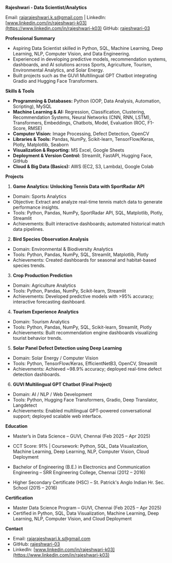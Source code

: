 **Rajeshwari - Data Scientist/Analytics**

Email: rajarajeshwari.k.s@gmail.com | LinkedIn: [www.linkedin.com/in/rajeshwari-k03](https://www.linkedin.com/in/rajeshwari-k03) 
GitHub: [rajeshwari-03](https://github.com/rajeshwari-03)  

**Professional Summary**  
- Aspiring Data Scientist skilled in Python, SQL, Machine Learning, Deep Learning, NLP, Computer Vision, and Data Engineering.  
- Experienced in developing predictive models, recommendation systems, dashboards, and AI solutions across Sports, Agriculture, Tourism, Environmental Analytics, and Solar Energy.  
- Built projects such as the GUVI Multilingual GPT Chatbot integrating Gradio and Hugging Face Transformers.  

**Skills & Tools**  
- **Programming & Databases:** Python (OOP, Data Analysis, Automation, Scripting), MySQL  
- **Machine Learning & AI:** Regression, Classification, Clustering, Recommendation Systems, Neural Networks (CNN, RNN, LSTM), Transformers, Embeddings, Chatbots, Model,    Evaluation (ROC, F1-Score, RMSE)  
- **Computer Vision:** Image Processing, Defect Detection, OpenCV  
- **Libraries & Tools:** Pandas, NumPy, Scikit-learn, TensorFlow/Keras, Plotly, Matplotlib, Seaborn  
- **Visualization & Reporting:** MS Excel, Google Sheets  
- **Deployment & Version Control:** Streamlit, FastAPI, Hugging Face, GitHub  
- **Cloud & Big Data (Basics):** AWS (EC2, S3, Lambda), Google Colab  

**Projects**  

1. **Game Analytics: Unlocking Tennis Data with SportRadar API**  
  - Domain: Sports Analytics  
  - Objective: Extract and analyze real-time tennis match data to generate performance insights.  
  - Tools: Python, Pandas, NumPy, SportRadar API, SQL, Matplotlib, Plotly, Streamlit  
  - Achievements: Built interactive dashboards; automated historical match data pipelines.  

2. **Bird Species Observation Analysis**  
  - Domain: Environmental & Biodiversity Analytics  
  - Tools: Python, Pandas, NumPy, SQL, Streamlit, Matplotlib, Plotly  
  - Achievements: Created dashboards for seasonal and habitat-based species trends.  

3. **Crop Production Prediction**  
  - Domain: Agriculture Analytics  
  - Tools: Python, Pandas, NumPy, Scikit-learn, Streamlit  
  - Achievements: Developed predictive models with >95% accuracy; interactive forecasting dashboard.  

4. **Tourism Experience Analytics**  
  - Domain: Tourism Analytics  
  - Tools: Python, Pandas, NumPy, SQL, Scikit-learn, Streamlit, Plotly  
  - Achievements: Built recommendation engine dashboards visualizing tourist behavior trends.  

5. **Solar Panel Defect Detection using Deep Learning**  
  - Domain: Solar Energy / Computer Vision  
  - Tools: Python, TensorFlow/Keras, EfficientNetB3, OpenCV, Streamlit  
  - Achievements: Achieved ~98.9% accuracy; deployed real-time defect detection dashboards.  

6. **GUVI Multilingual GPT Chatbot (Final Project)**  
  - Domain: AI / NLP / Web Development  
  - Tools: Python, Hugging Face Transformers, Gradio, Deep Translator, Langdetect  
  - Achievements: Enabled multilingual GPT-powered conversational support; deployed scalable web interface.  

**Education**  
- Master’s in Data Science – GUVI, Chennai (Feb 2025 – Apr 2025)  
- CCT Score: 91% | Coursework: Python, SQL, Data Visualization, Machine Learning, Deep Learning, NLP, Computer Vision, Cloud Deployment  

- Bachelor of Engineering (B.E.) in Electronics and Communication Engineering – SRR Engineering College, Chennai (2012 – 2016)  

- Higher Secondary Certificate (HSC) – St. Patrick's Anglo Indian Hr. Sec. School (2015 – 2016)  

**Certification**  
- Master Data Science Program – GUVI, Chennai (Feb 2025 – Apr 2025)  
- Certified in Python, SQL, Data Visualization, Machine Learning, Deep Learning, NLP, Computer Vision, and Cloud Deployment  

**Contact**  
- Email: rajarajeshwari.k.s@gmail.com  
- GitHub: [rajeshwari-03](https://github.com/rajeshwari-03)  
- LinkedIn: [www.linkedin.com/in/rajeshwari-k03](https://www.linkedin.com/in/rajeshwari-k03)  
